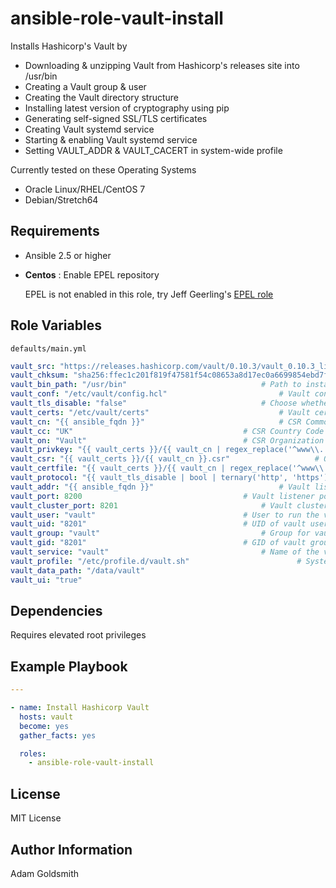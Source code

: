 # ansible-role-vault-install

Installs Hashicorp's Vault by
* Downloading & unzipping Vault from Hashicorp's releases site into /usr/bin
* Creating a Vault group & user
* Creating the Vault directory structure
* Installing latest version of cryptography using pip
* Generating self-signed SSL/TLS certificates
* Creating Vault systemd service
* Starting & enabling Vault systemd service
* Setting VAULT_ADDR & VAULT_CACERT in system-wide profile

Currently tested on these Operating Systems
* Oracle Linux/RHEL/CentOS 7
* Debian/Stretch64

## Requirements

* Ansible 2.5 or higher
* __Centos__ : Enable EPEL repository

  EPEL is not enabled in this role, try Jeff Geerling's [EPEL role](<https://galaxy.ansible.com/geerlingguy/repo-epel/>)

## Role Variables

`defaults/main.yml`
```yaml
vault_src: "https://releases.hashicorp.com/vault/0.10.3/vault_0.10.3_linux_amd64.zip"	# Version of vault to download from Hashicorp's website
vault_chksum: "sha256:ffec1c201f819f47581f54c08653a8d17ec0a6699854ebd7f6625babb9e290ed"	# Vault download file checksum
vault_bin_path: "/usr/bin"								# Path to install vault binary
vault_conf: "/etc/vault/config.hcl"							# Vault configuration file
vault_tls_disable: "false"								# Choose whether to disable TLS for vault connections (not advised)
vault_certs: "/etc/vault/certs"								# Vault certificates directory
vault_cn: "{{ ansible_fqdn }}"								# CSR Common Name
vault_cc: "UK"										# CSR Country Code
vault_on: "Vault"									# CSR Organization Name
vault_privkey: "{{ vault_certs }}/{{ vault_cn | regex_replace('^www\\.', '') }}.pem"	# OpenSSL Private Key filename
vault_csr: "{{ vault_certs }}/{{ vault_cn }}.csr"					# OpenSSL Certificate Signing Request filename
vault_certfile: "{{ vault_certs }}/{{ vault_cn | regex_replace('^www\\.', '') }}.crt"	# OpenSSL Certificate filename
vault_protocol: "{{ vault_tls_disable | bool | ternary('http', 'https') }}"             # HTTP/HTTPS connection to Vault service - default HTTPS
vault_addr: "{{ ansible_fqdn }}"							# Vault listener address
vault_port: 8200									# Vault listener port
vault_cluster_port: 8201								# Vault cluster port
vault_user: "vault"									# User to run the vault systemd service
vault_uid: "8201"									# UID of vault user
vault_group: "vault"									# Group for vault user
vault_gid: "8201"									# GID of vault group
vault_service: "vault"									# Name of the vault systemd service
vault_profile: "/etc/profile.d/vault.sh"						# System-wide profile for setting Vault listening address
vault_data_path: "/data/vault"                                                          # Backend raft storage directory
vault_ui: "true"                                                                        # Enable Web UI
```

## Dependencies

Requires elevated root privileges

## Example Playbook

```yaml
---

- name: Install Hashicorp Vault
  hosts: vault
  become: yes
  gather_facts: yes

  roles:
    - ansible-role-vault-install
```

## License

MIT License

## Author Information

Adam Goldsmith
